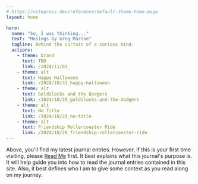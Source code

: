 ```yaml
---
# https://vitepress.dev/reference/default-theme-home-page
layout: home

hero:
  name: "So, I was thinking..."
  text: "Musings by Greg Marine"
  tagline: Behind the curtain of a curious mind.
  actions:
    - theme: brand
      text: TBD
      link: /2024/11/01_
    - theme: alt
      text: Happy Halloween
      link: /2024/10/31_happy-halloween
    - theme: alt
      text: Goldilocks and the Dodgers
      link: /2024/10/30_goldilocks-and-the-dodgers
    - theme: alt
      text: No Title
      link: /2024/10/29_no-title
    - theme: alt
      text: Friendship Rollercoaster Ride
      link: /2024/10/28_friendship-rollercoaster-ride
---
```


Above, you'll find my latest journal entries. However, if this is your first time visiting, please [Read Me](read-me) first. It best explains what this journal's purpose is. It will help guide you into how to read the journal entries contained in this site. Also, it best defines who I am to give some context as you read along on my journey.